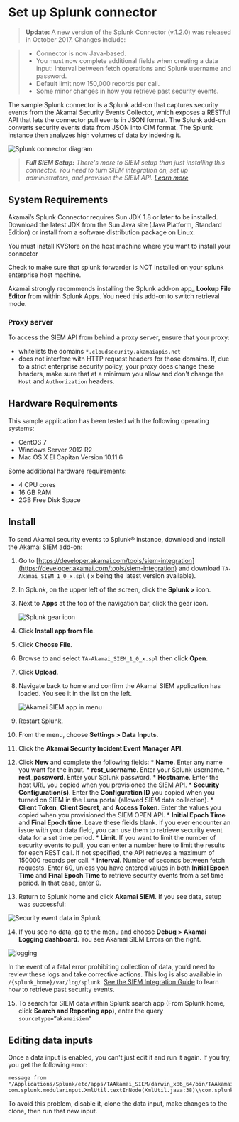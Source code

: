 # Set up Splunk connector



>**Update:** A new version of the Splunk Connector (v.1.2.0) was released in October 2017. Changes include:

>*   Connector is now Java-based.
>*   You must now complete additional fields when creating a data input: Interval between fetch operations and Splunk username and password.
>*   Default limit now 150,000 records per call.
>*   Some minor changes in how you retrieve past security events.



The sample Splunk connector is a Splunk add-on that captures security events from the Akamai Security Events Collector, which exposes a RESTful API that lets the connector pull events in JSON format. The Splunk add-on converts security events data from JSON into CIM format. The Splunk instance then analyzes high volumes of data by indexing it.

![Splunk connector diagram](https://developer.akamai.com/tools/siem-integration/docs/Content/Resources/Images/splunk_diag.png)

> _**Full SIEM Setup:** There's more to SIEM setup than just installing this connector. You need to turn SIEM integration on, set up administrators, and provision the SIEM API.  [Learn more](https://developer.akamai.com/tools/siem-integration/index.html)_ 

## System Requirements

Akamai’s Splunk Connector requires Sun JDK 1.8 or later to be installed. Download the latest JDK from the Sun Java site (Java Platform, Standard Edition) or install from a software distribution package on Linux.

You must install KVStore on the host machine where you want to install your connector 

Check to make sure that splunk forwarder is NOT installed on your splunk enterprise host machine.

Akamai strongly recommends installing the Splunk add-on app_ **Lookup File Editor** from within Splunk Apps. You need this add-on to switch retrieval mode.


### Proxy server

To access the SIEM API from behind a proxy server, ensure that your proxy:

*   whitelists the domains `*.cloudsecurity.akamaiapis.net`
*   does not interfere with HTTP request headers for those domains. If, due to a strict enterprise security policy, your proxy does change these headers, make sure that at a minimum you allow and don't change the `Host` and `Authorization` headers.


## Hardware Requirements

This sample application has been tested with the following operating systems:

* CentOS 7
* Windows Server 2012 R2
* Mac OS X El Capitan Version 10.11.6

Some additional hardware requirements:

* 4 CPU cores
* 16 GB RAM
* 2GB Free Disk Space

## Install

To send Akamai security events to Splunk® instance, download and install the Akamai SIEM add-on:

1.  Go to [https://developer.akamai.com/tools/siem-integration](https://developer.akamai.com/tools/siem-integration) and download `TA-Akamai_SIEM_1_0_x.spl` ( `x` being the latest version available).
2.  In Splunk, on the upper left of the screen, click the **Splunk >** icon.
3.  Next to **Apps** at the top of the navigation bar, click the gear icon.

    ![Splunk gear icon](https://developer.akamai.com/tools/siem-integration/docs/Content/Resources/Images/splunk_211x130.png)

4.  Click **Install app from file**.
5.  Click **Choose File**.
6.  Browse to and select `TA-Akamai_SIEM_1_0_x.spl` then click **Open**.
7.  Click **Upload**.
8.  Navigate back to home and confirm the Akamai SIEM application has loaded. You see it in the list on the left.

    ![Akamai SIEM app in menu](https://developer.akamai.com/tools/siem-integration/docs/Content/Resources/Images/add-on_in_splunk_165x212.png)

9.  Restart Splunk.
10.  From the menu, choose **Settings > Data Inputs**.
11.  Click the **Akamai Security Incident Event Manager API**.
12.  Click **New** and complete the following fields:
    *   **Name**. Enter any name you want for the input.
    *   **rest_username**. Enter your Splunk username.
    *   **rest_password**. Enter your Splunk password.
    *   **Hostname**. Enter the host URL you copied when you provisioned the SIEM API.
    *   **Security Configuration(s)**. Enter the **Configuration ID** you copied when you turned on SIEM in the Luna portal (allowed SIEM data collection).
    *   **Client Token**, **Client Secret**, and **Access Token**. Enter the values you copied when you provisioned the SIEM OPEN API.
    *   **Initial Epoch Time** and **Final Epoch time**. Leave these fields blank. If you ever encounter an issue with your data field, you can use them to retrieve security event data for a set time period.
    *   **Limit**. If you want to limit the number of security events to pull, you can enter a number here to limit the results for each REST call. If not specified, the API retrieves a maximum of 150000 records per call.
    *   **Interval**. Number of seconds between fetch requests. Enter 60, unless you have entered values in both **Initial Epoch Time** and **Final Epoch Time** to retrieve security events from a set time period. In that case, enter 0\.
13.  Return to Splunk home and click **Akamai SIEM**. If you see data, setup was successful:

   ![Security event data in Splunk](https://developer.akamai.com/tools/siem-integration/docs/Content/Resources/Images/splunkreports.png)
   
14.  If you see no data, go to the menu and choose **Debug > Akamai Logging dashboard**. You see Akamai SIEM Errors on the right.

   ![logging](https://developer.akamai.com/tools/siem-integration/docs/Content/Resources/Images/Splunklogs.png)
   
   In the event of a fatal error prohibiting collection of data, you’d need to review these logs and take corrective actions. This log is also available in `/{splunk_home}/var/log/splunk`. [See the SIEM Integration Guide](https://developer.akamai.com/tools/siem-integration) to learn how to retrieve past security events.
   
15.  To search for SIEM data within Splunk search app (From Splunk home, click **Search and Reporting app**), enter the query `sourcetype=”akamaisiem”`


## Editing data inputs

Once a data input is enabled, you can't just edit it and run it again. If you try, you get the following error:

```
message from "/Applications/Splunk/etc/apps/TAAkamai_SIEM/darwin_x86_64/bin/TAAkamai_SIEM.sh" com.splunk.modularinput.XmlUtil.textInNode(XmlUtil.java:38)\\com.splunk.modularinput.Parameter.nodeToParameterList(Parameter.java:72)\\com.splunk.modularinput.InputDefinition.parseDefinition(InputDefinition.java:193)\\com.splunk.modularinput.Script.run(Script.java:65)\\com.splunk.modularinput.Script.run(Script.java:44)\\Main.main(Main.java:493)
```

To avoid this problem, disable it, clone the data input, make changes to the clone, then run that new input.
